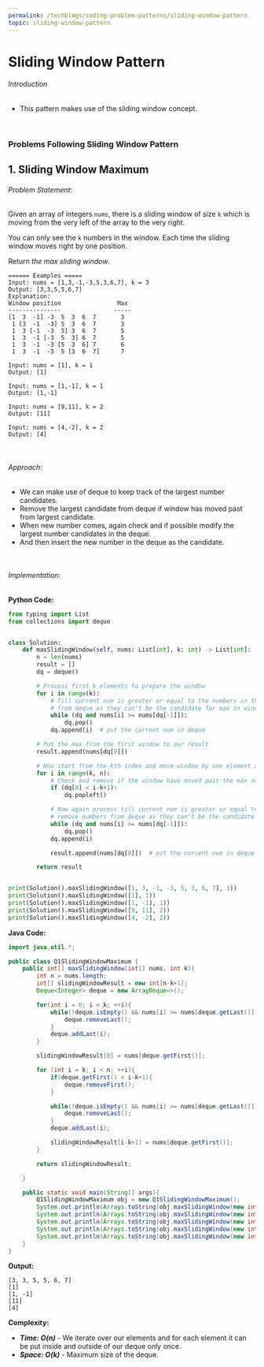 ```yaml
---
permalink: /techblogs/coding-problem-patterns/sliding-window-pattern
topic: sliding-window-pattern
---
```




# Sliding Window Pattern

###### Introduction

- This pattern makes use of the sliding window concept.

<br>

### Problems Following Sliding Window Pattern

## 1. Sliding Window Maximum

###### Problem Statement:

Given an array of integers `nums`, there is a sliding window of size `k` which is moving from the very left of the array to the very right.

You can only see the `k` numbers in the window. Each time the sliding window moves right by one position.

Return *the max sliding window*.

```
====== Examples =====
Input: nums = [1,3,-1,-3,5,3,6,7], k = 3
Output: [3,3,5,5,6,7]
Explanation: 
Window position                Max
---------------               -----
[1  3  -1] -3  5  3  6  7       3
 1 [3  -1  -3] 5  3  6  7       3
 1  3 [-1  -3  5] 3  6  7       5
 1  3  -1 [-3  5  3] 6  7       5
 1  3  -1  -3 [5  3  6] 7       6
 1  3  -1  -3  5 [3  6  7]      7
 
Input: nums = [1], k = 1
Output: [1]

Input: nums = [1,-1], k = 1
Output: [1,-1]

Input: nums = [9,11], k = 2
Output: [11]

Input: nums = [4,-2], k = 2
Output: [4]
```

<br>

###### Approach: 

- We can make use of deque to keep track of the largest number candidates.
- Remove the largest candidate from deque if window has moved past from largest candidate.
- When new number comes, again check and if possible modify the largest number candidates in the deque.
- And then insert the new number in the deque as the candidate.

<br>

###### Implementation:

**Python Code:**

```python
from typing import List
from collections import deque


class Solution:
    def maxSlidingWindow(self, nums: List[int], k: int) -> List[int]:
        n = len(nums)
        result = []
        dq = deque()

        # Process first k elements to prepare the window
        for i in range(k):
            # Till current num is greater or equal to the numbers in the deque, remove numbers
            # from deque as they can't be the candidate for max in window
            while (dq and nums[i] >= nums[dq[-1]]):
                dq.pop()
            dq.append(i)  # put the current num in deque

        # Put the max from the first window to our result
        result.append(nums[dq[0]])

        # Now start from the kth index and move window by one element at a time
        for i in range(k, n):
            # Check and remove if the window have moved past the max number available in the deque
            if (dq[0] < i-k+1):
                dq.popleft()

            # Now again process till current num is greater or equal to the numbers in the deque,
            # remove numbers from deque as they can't be the candidate for max in window
            while (dq and nums[i] >= nums[dq[-1]]):
                dq.pop()
            dq.append(i)

            result.append(nums[dq[0]])  # put the current num in deque

        return result


print(Solution().maxSlidingWindow([1, 3, -1, -3, 5, 3, 6, 7], 3))
print(Solution().maxSlidingWindow([1], 1))
print(Solution().maxSlidingWindow([1, -1], 1))
print(Solution().maxSlidingWindow([9, 11], 2))
print(Solution().maxSlidingWindow([4, -2], 2))
```

**Java Code:**

```java
import java.util.*;

public class Q1SlidingWindowMaximum {
    public int[] maxSlidingWindow(int[] nums, int k){
        int n = nums.length;
        int[] slidingWindowResult = new int[n-k+1];
        Deque<Integer> deque = new ArrayDeque<>();

        for(int i = 0; i < k; ++i){
            while(!deque.isEmpty() && nums[i] >= nums[deque.getLast()]){
                deque.removeLast();
            }
            deque.addLast(i);
        }

        slidingWindowResult[0] = nums[deque.getFirst()];

        for (int i = k; i < n; ++i){
            if(deque.getFirst() < i-k+1){
                deque.removeFirst();
            }

            while(!deque.isEmpty() && nums[i] >= nums[deque.getLast()]){
                deque.removeLast();
            }
            deque.addLast(i);

            slidingWindowResult[i-k+1] = nums[deque.getFirst()];
        }

        return slidingWindowResult;

    }

    public static void main(String[] args){
        Q1SlidingWindowMaximum obj = new Q1SlidingWindowMaximum();
        System.out.println(Arrays.toString(obj.maxSlidingWindow(new int[] {1, 3, -1, -3, 5, 3, 6, 7}, 3)));
        System.out.println(Arrays.toString(obj.maxSlidingWindow(new int[] {1}, 1)));
        System.out.println(Arrays.toString(obj.maxSlidingWindow(new int[] {1, -1}, 1)));
        System.out.println(Arrays.toString(obj.maxSlidingWindow(new int[] {9, 11}, 2)));
        System.out.println(Arrays.toString(obj.maxSlidingWindow(new int[] {4, -2}, 2)));
    }
}
```

**Output:**

```
[3, 3, 5, 5, 6, 7]
[1]
[1, -1]
[11]
[4]
```

**Complexity:**

- ***Time: O(n)*** - We iterate over our elements and for each element it can be put inside and outside of our deque only once.
- ***Space: O(k)*** - Maximum size of the deque.

<br>

